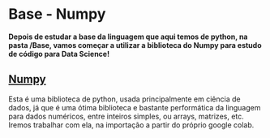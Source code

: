 # Base - Numpy

**Depois de estudar a base da linguagem que aqui temos de python, na pasta /Base, vamos começar a utilizar a biblioteca do Numpy para estudo de código para Data Science!**

## [Numpy](https://numpy.org/)

Esta é uma biblioteca de python, usada principalmente em ciência de dados, já que é uma ótima biblioteca e bastante performática da linguagem para dados numéricos, entre inteiros simples, ou arrays, matrizes, etc. Iremos trabalhar com ela, na importação a partir do próprio google colab.